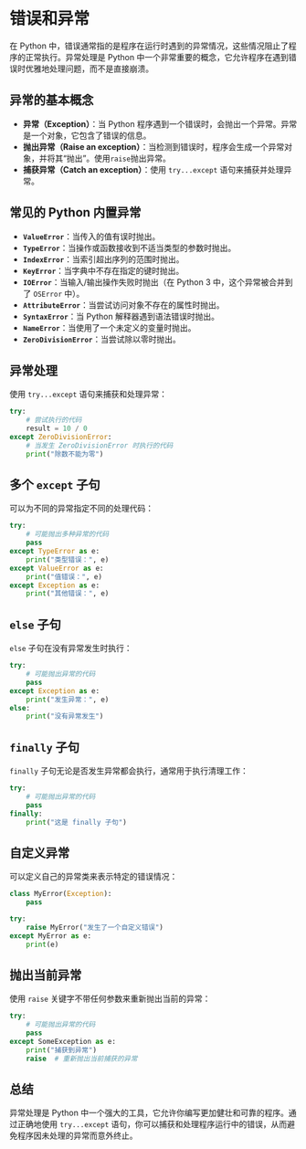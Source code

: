 # 错误和异常

在 Python 中，错误通常指的是程序在运行时遇到的异常情况，这些情况阻止了程序的正常执行。异常处理是 Python 中一个非常重要的概念，它允许程序在遇到错误时优雅地处理问题，而不是直接崩溃。

## 异常的基本概念

- **异常（Exception）**：当 Python 程序遇到一个错误时，会抛出一个异常。异常是一个对象，它包含了错误的信息。
- **抛出异常（Raise an exception）**：当检测到错误时，程序会生成一个异常对象，并将其“抛出”。使用`raise`抛出异常。
- **捕获异常（Catch an exception）**：使用 `try...except` 语句来捕获并处理异常。

## 常见的 Python 内置异常

- **`ValueError`**：当传入的值有误时抛出。
- **`TypeError`**：当操作或函数接收到不适当类型的参数时抛出。
- **`IndexError`**：当索引超出序列的范围时抛出。
- **`KeyError`**：当字典中不存在指定的键时抛出。
- **`IOError`**：当输入/输出操作失败时抛出（在 Python 3 中，这个异常被合并到了 `OSError` 中）。
- **`AttributeError`**：当尝试访问对象不存在的属性时抛出。
- **`SyntaxError`**：当 Python 解释器遇到语法错误时抛出。
- **`NameError`**：当使用了一个未定义的变量时抛出。
- **`ZeroDivisionError`**：当尝试除以零时抛出。

## 异常处理

使用 `try...except` 语句来捕获和处理异常：

```python
try:
    # 尝试执行的代码
    result = 10 / 0
except ZeroDivisionError:
    # 当发生 ZeroDivisionError 时执行的代码
    print("除数不能为零")
```

## 多个 `except` 子句

可以为不同的异常指定不同的处理代码：

```python
try:
    # 可能抛出多种异常的代码
    pass
except TypeError as e:
    print("类型错误：", e)
except ValueError as e:
    print("值错误：", e)
except Exception as e:
    print("其他错误：", e)
```

## `else` 子句

`else` 子句在没有异常发生时执行：

```python
try:
    # 可能抛出异常的代码
    pass
except Exception as e:
    print("发生异常：", e)
else:
    print("没有异常发生")
```

## `finally` 子句

`finally` 子句无论是否发生异常都会执行，通常用于执行清理工作：

```python
try:
    # 可能抛出异常的代码
    pass
finally:
    print("这是 finally 子句")
```

## 自定义异常

可以定义自己的异常类来表示特定的错误情况：

```python
class MyError(Exception):
    pass

try:
    raise MyError("发生了一个自定义错误")
except MyError as e:
    print(e)
```

## 抛出当前异常

使用 `raise` 关键字不带任何参数来重新抛出当前的异常：

```python
try:
    # 可能抛出异常的代码
    pass
except SomeException as e:
    print("捕获到异常")
    raise  # 重新抛出当前捕获的异常
```

## 总结

异常处理是 Python 中一个强大的工具，它允许你编写更加健壮和可靠的程序。通过正确地使用 `try...except` 语句，你可以捕获和处理程序运行中的错误，从而避免程序因未处理的异常而意外终止。
